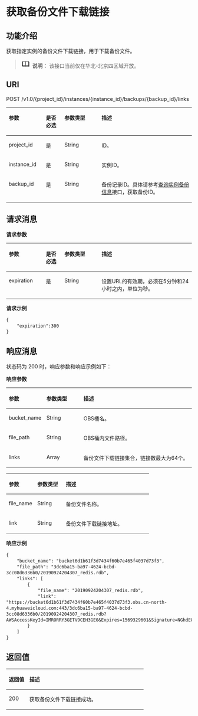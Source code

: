 # 获取备份文件下载链接<a name="ZH-CN_TOPIC_0194015007"></a>

## 功能介绍<a name="section1593132812018"></a>

获取指定实例的备份文件下载链接，用于下载备份文件。

>![](public_sys-resources/icon-note.gif) **说明：** 
>该接口当前仅在华北-北京四区域开放。

## URI<a name="section3598122811202"></a>

POST /v1.0/\{project\_id\}/instances/\{instance\_id\}/backups/\{backup\_id\}/links

<a name="table3600928182010"></a>
<table><thead align="left"><tr id="row77635288209"><th class="cellrowborder" valign="top" width="20%" id="mcps1.1.5.1.1"><p id="p2763192815200"><a name="p2763192815200"></a><a name="p2763192815200"></a>参数</p>
</th>
<th class="cellrowborder" valign="top" width="10%" id="mcps1.1.5.1.2"><p id="p37631328162010"><a name="p37631328162010"></a><a name="p37631328162010"></a>是否必选</p>
</th>
<th class="cellrowborder" valign="top" width="20%" id="mcps1.1.5.1.3"><p id="p19763202812011"><a name="p19763202812011"></a><a name="p19763202812011"></a>参数类型</p>
</th>
<th class="cellrowborder" valign="top" width="50%" id="mcps1.1.5.1.4"><p id="p18763102810204"><a name="p18763102810204"></a><a name="p18763102810204"></a>描述</p>
</th>
</tr>
</thead>
<tbody><tr id="row107631228142013"><td class="cellrowborder" valign="top" width="20%" headers="mcps1.1.5.1.1 "><p id="p776311281209"><a name="p776311281209"></a><a name="p776311281209"></a>project_id</p>
</td>
<td class="cellrowborder" valign="top" width="10%" headers="mcps1.1.5.1.2 "><p id="p876342802014"><a name="p876342802014"></a><a name="p876342802014"></a>是</p>
</td>
<td class="cellrowborder" valign="top" width="20%" headers="mcps1.1.5.1.3 "><p id="p976312810201"><a name="p976312810201"></a><a name="p976312810201"></a>String</p>
</td>
<td class="cellrowborder" valign="top" width="50%" headers="mcps1.1.5.1.4 "><p id="p167639288201"><a name="p167639288201"></a><a name="p167639288201"></a>ID。</p>
</td>
</tr>
<tr id="row476362852010"><td class="cellrowborder" valign="top" width="20%" headers="mcps1.1.5.1.1 "><p id="p137636285209"><a name="p137636285209"></a><a name="p137636285209"></a>instance_id</p>
</td>
<td class="cellrowborder" valign="top" width="10%" headers="mcps1.1.5.1.2 "><p id="p576322813203"><a name="p576322813203"></a><a name="p576322813203"></a>是</p>
</td>
<td class="cellrowborder" valign="top" width="20%" headers="mcps1.1.5.1.3 "><p id="p77631928182018"><a name="p77631928182018"></a><a name="p77631928182018"></a>String</p>
</td>
<td class="cellrowborder" valign="top" width="50%" headers="mcps1.1.5.1.4 "><p id="p1576313287203"><a name="p1576313287203"></a><a name="p1576313287203"></a>实例ID。</p>
</td>
</tr>
<tr id="row6763122832018"><td class="cellrowborder" valign="top" width="20%" headers="mcps1.1.5.1.1 "><p id="p137649283206"><a name="p137649283206"></a><a name="p137649283206"></a>backup_id</p>
</td>
<td class="cellrowborder" valign="top" width="10%" headers="mcps1.1.5.1.2 "><p id="p776482852016"><a name="p776482852016"></a><a name="p776482852016"></a>是</p>
</td>
<td class="cellrowborder" valign="top" width="20%" headers="mcps1.1.5.1.3 "><p id="p14764132882010"><a name="p14764132882010"></a><a name="p14764132882010"></a>String</p>
</td>
<td class="cellrowborder" valign="top" width="50%" headers="mcps1.1.5.1.4 "><p id="p176415288207"><a name="p176415288207"></a><a name="p176415288207"></a>备份记录ID。具体请参考<a href="查询实例备份信息.md">查询实例备份信息</a>接口，获取备份ID。</p>
</td>
</tr>
</tbody>
</table>

## 请求消息<a name="section12620328202019"></a>

**请求参数**

<a name="table1462082862018"></a>
<table><thead align="left"><tr id="row17764152812012"><th class="cellrowborder" valign="top" width="20%" id="mcps1.1.5.1.1"><p id="p1176411289201"><a name="p1176411289201"></a><a name="p1176411289201"></a>参数</p>
</th>
<th class="cellrowborder" valign="top" width="10%" id="mcps1.1.5.1.2"><p id="p1376416285208"><a name="p1376416285208"></a><a name="p1376416285208"></a>是否必选</p>
</th>
<th class="cellrowborder" valign="top" width="20%" id="mcps1.1.5.1.3"><p id="p17646283209"><a name="p17646283209"></a><a name="p17646283209"></a>参数类型</p>
</th>
<th class="cellrowborder" valign="top" width="50%" id="mcps1.1.5.1.4"><p id="p147647288206"><a name="p147647288206"></a><a name="p147647288206"></a>描述</p>
</th>
</tr>
</thead>
<tbody><tr id="row1676415284201"><td class="cellrowborder" valign="top" width="20%" headers="mcps1.1.5.1.1 "><p id="p1876418284203"><a name="p1876418284203"></a><a name="p1876418284203"></a>expiration</p>
</td>
<td class="cellrowborder" valign="top" width="10%" headers="mcps1.1.5.1.2 "><p id="p19764428112012"><a name="p19764428112012"></a><a name="p19764428112012"></a>是</p>
</td>
<td class="cellrowborder" valign="top" width="20%" headers="mcps1.1.5.1.3 "><p id="p167641228162014"><a name="p167641228162014"></a><a name="p167641228162014"></a>String</p>
</td>
<td class="cellrowborder" valign="top" width="50%" headers="mcps1.1.5.1.4 "><p id="p876414283207"><a name="p876414283207"></a><a name="p876414283207"></a>设置URL的有效期，必须在5分钟和24小时之内，单位为秒。</p>
</td>
</tr>
</tbody>
</table>

**请求示例**

```
{
	"expiration":300
}

```

## 响应消息<a name="section962582813205"></a>

状态码为 200 时，响应参数和响应示例如下：

**响应参数**

<a name="table16626192817205"></a>
<table><thead align="left"><tr id="row157641428192017"><th class="cellrowborder" valign="top" width="20%" id="mcps1.1.4.1.1"><p id="p19764128182020"><a name="p19764128182020"></a><a name="p19764128182020"></a>参数</p>
</th>
<th class="cellrowborder" valign="top" width="20%" id="mcps1.1.4.1.2"><p id="p07640281207"><a name="p07640281207"></a><a name="p07640281207"></a>参数类型</p>
</th>
<th class="cellrowborder" valign="top" width="60%" id="mcps1.1.4.1.3"><p id="p107646281206"><a name="p107646281206"></a><a name="p107646281206"></a>描述</p>
</th>
</tr>
</thead>
<tbody><tr id="row1176532814201"><td class="cellrowborder" valign="top" width="20%" headers="mcps1.1.4.1.1 "><p id="p157653289206"><a name="p157653289206"></a><a name="p157653289206"></a>bucket_name</p>
</td>
<td class="cellrowborder" valign="top" width="20%" headers="mcps1.1.4.1.2 "><p id="p1376513283205"><a name="p1376513283205"></a><a name="p1376513283205"></a>String</p>
</td>
<td class="cellrowborder" valign="top" width="60%" headers="mcps1.1.4.1.3 "><p id="p12765128112018"><a name="p12765128112018"></a><a name="p12765128112018"></a>OBS桶名。</p>
</td>
</tr>
<tr id="row076552852018"><td class="cellrowborder" valign="top" width="20%" headers="mcps1.1.4.1.1 "><p id="p17765928102014"><a name="p17765928102014"></a><a name="p17765928102014"></a>file_path</p>
</td>
<td class="cellrowborder" valign="top" width="20%" headers="mcps1.1.4.1.2 "><p id="p676522813204"><a name="p676522813204"></a><a name="p676522813204"></a>String</p>
</td>
<td class="cellrowborder" valign="top" width="60%" headers="mcps1.1.4.1.3 "><p id="p16765132872016"><a name="p16765132872016"></a><a name="p16765132872016"></a>OBS桶内文件路径。</p>
</td>
</tr>
<tr id="row976517286203"><td class="cellrowborder" valign="top" width="20%" headers="mcps1.1.4.1.1 "><p id="p5765102822017"><a name="p5765102822017"></a><a name="p5765102822017"></a>links</p>
</td>
<td class="cellrowborder" valign="top" width="20%" headers="mcps1.1.4.1.2 "><p id="p0765142814203"><a name="p0765142814203"></a><a name="p0765142814203"></a>Array</p>
</td>
<td class="cellrowborder" valign="top" width="60%" headers="mcps1.1.4.1.3 "><p id="p476516286200"><a name="p476516286200"></a><a name="p476516286200"></a>备份文件下载链接集合，链接数最大为64个。</p>
</td>
</tr>
</tbody>
</table>

<a name="table11633728162011"></a>
<table><thead align="left"><tr id="row18765528172011"><th class="cellrowborder" valign="top" width="20%" id="mcps1.1.4.1.1"><p id="p1076522811201"><a name="p1076522811201"></a><a name="p1076522811201"></a>参数</p>
</th>
<th class="cellrowborder" valign="top" width="20%" id="mcps1.1.4.1.2"><p id="p176514288207"><a name="p176514288207"></a><a name="p176514288207"></a>参数类型</p>
</th>
<th class="cellrowborder" valign="top" width="60%" id="mcps1.1.4.1.3"><p id="p3765102862019"><a name="p3765102862019"></a><a name="p3765102862019"></a>描述</p>
</th>
</tr>
</thead>
<tbody><tr id="row8765428162010"><td class="cellrowborder" valign="top" width="20%" headers="mcps1.1.4.1.1 "><p id="p1765628182010"><a name="p1765628182010"></a><a name="p1765628182010"></a>file_name</p>
</td>
<td class="cellrowborder" valign="top" width="20%" headers="mcps1.1.4.1.2 "><p id="p1076622814204"><a name="p1076622814204"></a><a name="p1076622814204"></a>String</p>
</td>
<td class="cellrowborder" valign="top" width="60%" headers="mcps1.1.4.1.3 "><p id="p15766132862011"><a name="p15766132862011"></a><a name="p15766132862011"></a>备份文件名称。</p>
</td>
</tr>
<tr id="row576692816203"><td class="cellrowborder" valign="top" width="20%" headers="mcps1.1.4.1.1 "><p id="p13766192816207"><a name="p13766192816207"></a><a name="p13766192816207"></a>link</p>
</td>
<td class="cellrowborder" valign="top" width="20%" headers="mcps1.1.4.1.2 "><p id="p8766328162014"><a name="p8766328162014"></a><a name="p8766328162014"></a>String</p>
</td>
<td class="cellrowborder" valign="top" width="60%" headers="mcps1.1.4.1.3 "><p id="p10766628202017"><a name="p10766628202017"></a><a name="p10766628202017"></a>备份文件下载链接地址。</p>
</td>
</tr>
</tbody>
</table>

**响应示例**

```
{
    "bucket_name": "bucket6d1b61f3d7434f60b7e465f4037d73f3",
    "file_path": "3dc6ba15-ba97-4624-bcbd-3cc08d6336b0/20190924204307_redis.rdb",
    "links": [
        {
            "file_name": "20190924204307_redis.rdb",
            "link": "https://bucket6d1b61f3d7434f60b7e465f4037d73f3.obs.cn-north-4.myhuaweicloud.com:443/3dc6ba15-ba97-4624-bcbd-3cc08d6336b0/20190924204307_redis.rdb?AWSAccessKeyId=IMRORRY3GETV9CEH3GE0&Expires=1569329601&Signature=NGhdEGwHImXNyYyryx3AYqfAvoA%3D"
        }
    ]
}
```

## 返回值<a name="section3649928192012"></a>

<a name="table20649428122018"></a>
<table><thead align="left"><tr id="row11766122816202"><th class="cellrowborder" valign="top" width="15%" id="mcps1.1.3.1.1"><p id="p1276615285205"><a name="p1276615285205"></a><a name="p1276615285205"></a>返回值</p>
</th>
<th class="cellrowborder" valign="top" width="85%" id="mcps1.1.3.1.2"><p id="p7766162811207"><a name="p7766162811207"></a><a name="p7766162811207"></a>描述</p>
</th>
</tr>
</thead>
<tbody><tr id="row776619284204"><td class="cellrowborder" valign="top" width="15%" headers="mcps1.1.3.1.1 "><p id="p376672812203"><a name="p376672812203"></a><a name="p376672812203"></a>200</p>
</td>
<td class="cellrowborder" valign="top" width="85%" headers="mcps1.1.3.1.2 "><p id="p87661728162013"><a name="p87661728162013"></a><a name="p87661728162013"></a>获取备份文件下载链接成功。</p>
</td>
</tr>
</tbody>
</table>

